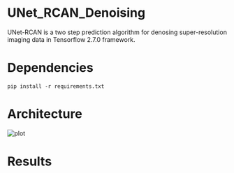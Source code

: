 # UNet_RCAN_Denoising
UNet-RCAN is a two step prediction algorithm for denosing super-resolution imaging data in Tensorflow 2.7.0 framework.

# Dependencies
```pip install -r requirements.txt```

# Architecture
![plot](https://github.com/vebrahimi1990/UNet_RCAN_Denoising/blob/master/image%20files/Architecture.png)

# Results
